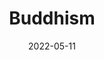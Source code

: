 ---
title: "Buddhism"
excerpt: "..."
category: "Life" 
date: "2022-05-11"
tags:
 - spirituality
 - 
---